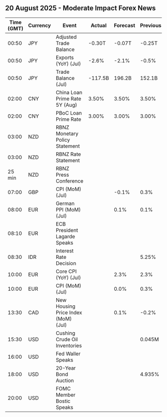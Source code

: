 ## 20 August 2025 - Moderate Impact Forex News

| Time (GMT) | Currency | Event | Actual | Forecast | Previous |
|------|----------|-------|--------|----------|----------|
| 00:50 | JPY | Adjusted Trade Balance | -0.30T | -0.07T | -0.25T |
| 00:50 | JPY | Exports (YoY) (Jul) | -2.6% | -2.1% | -0.5% |
| 00:50 | JPY | Trade Balance (Jul) | -117.5B | 196.2B | 152.1B |
| 02:00 | CNY | China Loan Prime Rate 5Y (Aug) | 3.50% | 3.50% | 3.50% |
| 02:00 | CNY | PBoC Loan Prime Rate | 3.00% | 3.00% | 3.00% |
| 03:00 | NZD | RBNZ Monetary Policy Statement |  |  |  |
| 03:00 | NZD | RBNZ Rate Statement |  |  |  |
| 25 min | NZD | RBNZ Press Conference |  |  |  |
| 07:00 | GBP | CPI (MoM) (Jul) |  | -0.1% | 0.3% |
| 08:00 | EUR | German PPI (MoM) (Jul) |  | 0.1% | 0.1% |
| 08:10 | EUR | ECB President Lagarde Speaks |  |  |  |
| 08:30 | IDR | Interest Rate Decision |  |  | 5.25% |
| 10:00 | EUR | Core CPI (YoY) (Jul) |  | 2.3% | 2.3% |
| 10:00 | EUR | CPI (MoM) (Jul) |  | 0.0% | 0.3% |
| 13:30 | CAD | New Housing Price Index (MoM) (Jul) |  | 0.1% | -0.2% |
| 15:30 | USD | Cushing Crude Oil Inventories |  |  | 0.045M |
| 16:00 | USD | Fed Waller Speaks |  |  |  |
| 18:00 | USD | 20-Year Bond Auction |  |  | 4.935% |
| 20:00 | USD | FOMC Member Bostic Speaks |  |  |  |
